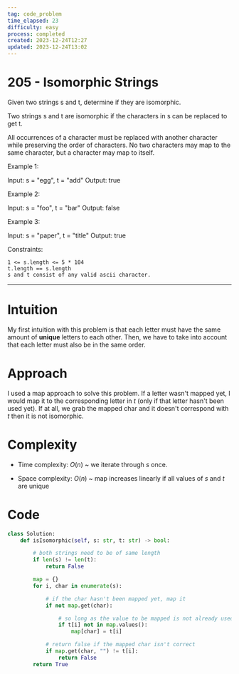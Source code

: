 ```yaml
---
tag: code_problem
time_elapsed: 23
difficulty: easy
process: completed
created: 2023-12-24T12:27
updated: 2023-12-24T13:02
---
```


# 205 - Isomorphic Strings

Given two strings s and t, determine if they are isomorphic.

Two strings s and t are isomorphic if the characters in s can be replaced to get t.

All occurrences of a character must be replaced with another character while preserving the order of characters. No two characters may map to the same character, but a character may map to itself.

 

Example 1:

Input: s = "egg", t = "add"
Output: true

Example 2:

Input: s = "foo", t = "bar"
Output: false

Example 3:

Input: s = "paper", t = "title"
Output: true

 

Constraints:

    1 <= s.length <= 5 * 104
    t.length == s.length
    s and t consist of any valid ascii character.

---

# Intuition
<!-- Describe your first thoughts on how to solve this problem. -->
My first intuition with this problem is that each letter must have the same amount of **unique** letters to each other. Then, we have to take into account that each letter must also be in the same order.

# Approach
<!-- Describe your approach to solving the problem. -->
I used a map approach to solve this problem. If a letter wasn't mapped yet, I would map it to the corresponding letter in $t$ (only if that letter hasn't been used yet). If at all, we grab the mapped char and it doesn't correspond with $t$ then it is not isomorphic.

# Complexity
- Time complexity: $O(n)$ ~ we iterate through $s$ once.

- Space complexity: $O(n)$ ~ map increases linearly if all values of $s$ and $t$ are unique

# Code
```python
class Solution:
    def isIsomorphic(self, s: str, t: str) -> bool:

        # both strings need to be of same length
        if len(s) != len(t):
            return False

        map = {}
        for i, char in enumerate(s):

            # if the char hasn't been mapped yet, map it
            if not map.get(char):

                # so long as the value to be mapped is not already used
                if t[i] not in map.values():
                    map[char] = t[i]

            # return false if the mapped char isn't correct
            if map.get(char, "") != t[i]:
                return False
        return True


```
